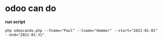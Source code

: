 # odoo can do

**run script**

`php odoocando.php --fname="Paul" --lname="Hammer" --start="2021-01-01" --end="2021-01-31"`
